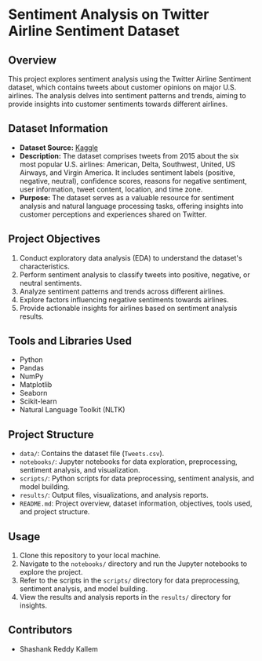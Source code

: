 # Sentiment Analysis on Twitter Airline Sentiment Dataset

## Overview
This project explores sentiment analysis using the Twitter Airline Sentiment dataset, which contains tweets about customer opinions on major U.S. airlines. The analysis delves into sentiment patterns and trends, aiming to provide insights into customer sentiments towards different airlines.

## Dataset Information
- **Dataset Source:** [Kaggle](https://www.kaggle.com/datasets/crowdflower/twitter-airline-sentiment?resource=download)
- **Description:** The dataset comprises tweets from 2015 about the six most popular U.S. airlines: American, Delta, Southwest, United, US Airways, and Virgin America. It includes sentiment labels (positive, negative, neutral), confidence scores, reasons for negative sentiment, user information, tweet content, location, and time zone.
- **Purpose:** The dataset serves as a valuable resource for sentiment analysis and natural language processing tasks, offering insights into customer perceptions and experiences shared on Twitter.

## Project Objectives
1. Conduct exploratory data analysis (EDA) to understand the dataset's characteristics.
2. Perform sentiment analysis to classify tweets into positive, negative, or neutral sentiments.
3. Analyze sentiment patterns and trends across different airlines.
4. Explore factors influencing negative sentiments towards airlines.
5. Provide actionable insights for airlines based on sentiment analysis results.

## Tools and Libraries Used
- Python
- Pandas
- NumPy
- Matplotlib
- Seaborn
- Scikit-learn
- Natural Language Toolkit (NLTK)

## Project Structure
- `data/`: Contains the dataset file (`Tweets.csv`).
- `notebooks/`: Jupyter notebooks for data exploration, preprocessing, sentiment analysis, and visualization.
- `scripts/`: Python scripts for data preprocessing, sentiment analysis, and model building.
- `results/`: Output files, visualizations, and analysis reports.
- `README.md`: Project overview, dataset information, objectives, tools used, and project structure.

## Usage
1. Clone this repository to your local machine.
2. Navigate to the `notebooks/` directory and run the Jupyter notebooks to explore the project.
3. Refer to the scripts in the `scripts/` directory for data preprocessing, sentiment analysis, and model building.
4. View the results and analysis reports in the `results/` directory for insights.

## Contributors
- Shashank Reddy Kallem
